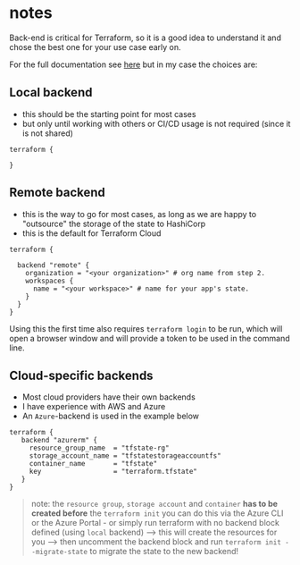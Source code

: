 # notes

Back-end is critical for Terraform, so it is a good idea to understand it and chose the best one for your use case early on.

For the full documentation see [here](https://www.terraform.io/language/settings/backends/configuration) but in my case the choices are:

## Local backend

- this should be the starting point for most cases
- but only until working with others or CI/CD usage is not required (since  it is not shared)

```hcl
terraform {

}
```

## Remote backend

- this is the way to go for most cases, as long as we are happy to "outsource" the storage of the state to HashiCorp
- this is the default for Terraform Cloud

```hcl
terraform {

  backend "remote" {
    organization = "<your organization>" # org name from step 2.
    workspaces {
      name = "<your workspace>" # name for your app's state.
    }
  }
}
```

Using this the first time also requires `terraform login` to be run, which will open a browser window and will provide a token to be used in the command line.

## Cloud-specific backends

- Most cloud providers have their own backends
- I have experience with AWS and Azure
- An `Azure`-backend is used in the example below

```hcl
terraform {
   backend "azurerm" {
     resource_group_name  = "tfstate-rg"
     storage_account_name = "tfstatestorageaccountfs" 
     container_name       = "tfstate"                 
     key                  = "terraform.tfstate"
   }
}
```

> note: the `resource group`, `storage account` and `container` **has to be created before** the `terraform init`
> you can do this via the Azure CLI or the Azure Portal - or simply run terraform with no backend block defined (using `local` backend) --> this will create the resources for you --> then uncomment the backend block and run `terraform init --migrate-state` to migrate the state to the new backend!

